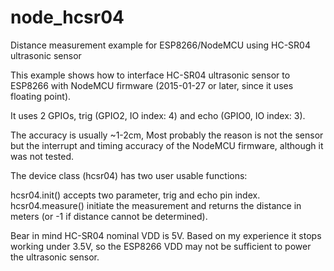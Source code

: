 # node_hcsr04
Distance measurement example for ESP8266/NodeMCU using HC-SR04 ultrasonic sensor

This example shows how to interface HC-SR04 ultrasonic sensor to ESP8266 with
NodeMCU firmware (2015-01-27 or later, since it uses floating point).

It uses 2 GPIOs, trig (GPIO2, IO index: 4) and echo (GPIO0, IO index: 3). 

The accuracy is usually ~1-2cm, Most probably the reason is not the sensor but
the interrupt and timing accuracy of the NodeMCU firmware, although it was not
tested.

The device class (hcsr04) has two user usable functions:

hcsr04.init() accepts two parameter, trig and echo pin index.
hcsr04.measure() initiate the measurement and returns the distance in meters (or
-1 if distance cannot be determined).

Bear in mind HC-SR04 nominal VDD is 5V. Based on my experience it stops working
under 3.5V, so the ESP8266 VDD may not be sufficient to power the ultrasonic
sensor.
